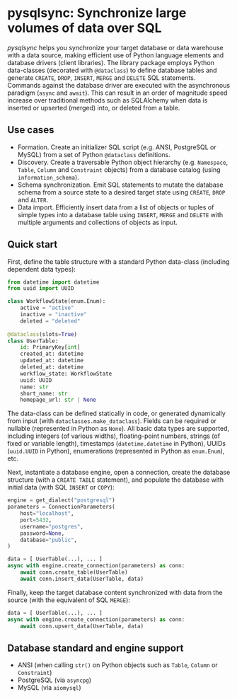 # pysqlsync: Synchronize large volumes of data over SQL

*pysqlsync* helps you synchronize your target database or data warehouse with a data source, making efficient use of Python language elements and database drivers (client libraries). The library package employs Python data-classes (decorated with `@dataclass`) to define database tables and generate `CREATE`, `DROP`, `INSERT`, `MERGE` and `DELETE` SQL statements. Commands against the database driver are executed with the asynchronous paradigm (`async` and `await`). This can result in an order of magnitude speed increase over traditional methods such as SQLAlchemy when data is inserted or upserted (merged) into, or deleted from a table.

## Use cases

* Formation. Create an initializer SQL script (e.g. ANSI, PostgreSQL or MySQL) from a set of Python `@dataclass` definitions.
* Discovery. Create a traversable Python object hierarchy (e.g. `Namespace`, `Table`, `Column` and `Constraint` objects) from a database catalog (using `information_schema`).
* Schema synchronization. Emit SQL statements to mutate the database schema from a source state to a desired target state using `CREATE`, `DROP` and `ALTER`.
* Data import. Efficiently insert data from a list of objects or tuples of simple types into a database table using `INSERT`, `MERGE` and `DELETE` with multiple arguments and collections of objects as input.

## Quick start

First, define the table structure with a standard Python data-class (including dependent data types):

```python
from datetime import datetime
from uuid import UUID

class WorkflowState(enum.Enum):
    active = "active"
    inactive = "inactive"
    deleted = "deleted"
    
@dataclass(slots=True)
class UserTable:
    id: PrimaryKey[int]
    created_at: datetime
    updated_at: datetime
    deleted_at: datetime
    workflow_state: WorkflowState
    uuid: UUID
    name: str
    short_name: str
    homepage_url: str | None
```

The data-class can be defined statically in code, or generated dynamically from input (with `dataclasses.make_dataclass`). Fields can be required or nullable (represented in Python as `None`). All basic data types are supported, including integers (of various widths), floating-point numbers, strings (of fixed or variable length), timestamps (`datetime.datetime` in Python), UUIDs (`uuid.UUID` in Python), enumerations (represented in Python as `enum.Enum`), etc.

Next, instantiate a database engine, open a connection, create the database structure (with a `CREATE TABLE` statement), and populate the database with initial data (with SQL `INSERT` or `COPY`):

```python
engine = get_dialect("postgresql")
parameters = ConnectionParameters(
    host="localhost",
    port=5432,
    username="postgres",
    password=None,
    database="public",
)

data = [ UserTable(...), ... ]
async with engine.create_connection(parameters) as conn:
    await conn.create_table(UserTable)
    await conn.insert_data(UserTable, data)
```

Finally, keep the target database content synchronized with data from the source (with the equivalent of SQL `MERGE`):

```python
data = [ UserTable(...), ... ]
async with engine.create_connection(parameters) as conn:
    await conn.upsert_data(UserTable, data)
```

## Database standard and engine support

* ANSI (when calling `str()` on Python objects such as `Table`, `Column` or `Constraint`)
* PostgreSQL (via `asyncpg`)
* MySQL (via `aiomysql`)
